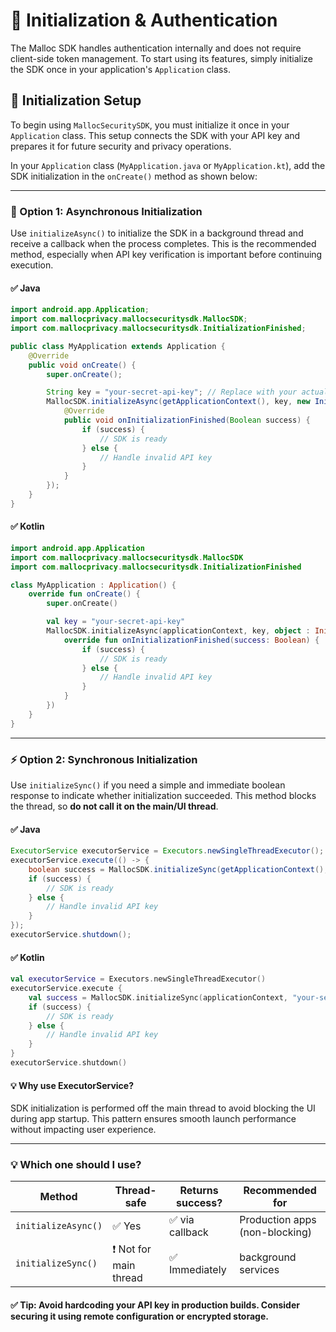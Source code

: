 # 🧩 Initialization & Authentication

The Malloc SDK handles authentication internally and does not require client-side token management. To start using its features, simply initialize the SDK once in your application's `Application` class.

## 🔧 Initialization Setup

To begin using `MallocSecuritySDK`, you must initialize it once in your `Application` class. This setup connects the SDK with your API key and prepares it for future security and privacy operations.

In your `Application` class (`MyApplication.java` or `MyApplication.kt`), add the SDK initialization in the `onCreate()` method as shown below:

---

### 🚀 Option 1: Asynchronous Initialization

Use `initializeAsync()` to initialize the SDK in a background thread and receive a callback when the process completes. This is the recommended method, especially when API key verification is important before continuing execution.

#### ✅ Java
```java
import android.app.Application;
import com.mallocprivacy.mallocsecuritysdk.MallocSDK;
import com.mallocprivacy.mallocsecuritysdk.InitializationFinished;

public class MyApplication extends Application {
    @Override
    public void onCreate() {
        super.onCreate();

        String key = "your-secret-api-key"; // Replace with your actual API key
        MallocSDK.initializeAsync(getApplicationContext(), key, new InitializationFinished() {
            @Override
            public void onInitializationFinished(Boolean success) {
                if (success) {
                    // SDK is ready
                } else {
                    // Handle invalid API key
                }
            }
        });
    }
}
```

#### ✅ Kotlin
```kotlin
import android.app.Application
import com.mallocprivacy.mallocsecuritysdk.MallocSDK
import com.mallocprivacy.mallocsecuritysdk.InitializationFinished

class MyApplication : Application() {
    override fun onCreate() {
        super.onCreate()

        val key = "your-secret-api-key"
        MallocSDK.initializeAsync(applicationContext, key, object : InitializationFinished {
            override fun onInitializationFinished(success: Boolean) {
                if (success) {
                    // SDK is ready
                } else {
                    // Handle invalid API key
                }
            }
        })
    }
}
```

---

### ⚡ Option 2: Synchronous Initialization

Use `initializeSync()` if you need a simple and immediate boolean response to indicate whether initialization succeeded. This method blocks the thread, so **do not call it on the main/UI thread**.

#### ✅ Java
```java
ExecutorService executorService = Executors.newSingleThreadExecutor();
executorService.execute(() -> {
    boolean success = MallocSDK.initializeSync(getApplicationContext(), "your-secret-api-key");
    if (success) {
        // SDK is ready
    } else {
        // Handle invalid API key
    }
});
executorService.shutdown();
```

#### ✅ Kotlin
```kotlin
val executorService = Executors.newSingleThreadExecutor()
executorService.execute {
    val success = MallocSDK.initializeSync(applicationContext, "your-secret-api-key")
    if (success) {
        // SDK is ready
    } else {
        // Handle invalid API key
    }
}
executorService.shutdown()
```

#### 💡 Why use ExecutorService?
SDK initialization is performed off the main thread to avoid blocking the UI during app startup. This pattern ensures smooth launch performance without impacting user experience.

---

### 💡 Which one should I use?

| Method              | Thread-safe | Returns success? | Recommended for |
|---------------------|-------------|------------------|------------------|
| `initializeAsync()` | ✅ Yes       | ✅ via callback  | Production apps (non-blocking) |
| `initializeSync()`  | ❗ Not for main thread | ✅ Immediately     | background services |


#### ✅ Tip: Avoid hardcoding your API key in production builds. Consider securing it using remote configuration or encrypted storage.
